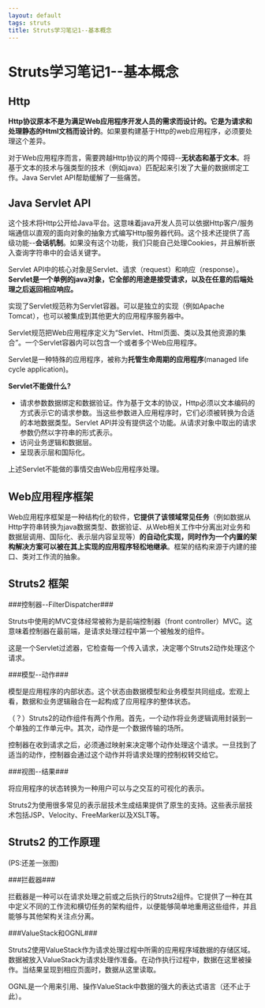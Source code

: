 ```yaml
---
layout: default
tags: struts
title: Struts学习笔记1--基本概念
---
```


# Struts学习笔记1--基本概念 #

## Http ##

**Http协议原本不是为满足Web应用程序开发人员的需求而设计的。它是为请求和处理静态的Html文档而设计的**。如果要构建基于Http的web应用程序，必须要处理这个差异。

对于Web应用程序而言，需要跨越Http协议的两个障碍--**无状态和基于文本**。将基于文本的技术与强类型的技术（例如java）匹配起来引发了大量的数据绑定工作。Java Servlet API帮助缓解了一些痛苦。

## Java Servlet API ##

这个技术将Http公开给Java平台。这意味着java开发人员可以依据Http客户/服务端通信以直观的面向对象的抽象方式编写Http服务器代码。这个技术还提供了高级功能--**会话机制**。如果没有这个功能，我们只能自己处理Cookies，并且解析嵌入查询字符串中的会话关键字。

Servlet API中的核心对象是Servlet、请求（request）和响应（response）。**Servlet是一个单例的java对象，它全部的用途是接受请求，以及在任意的后端处理之后返回相应响应。**

实现了Servlet规范称为Servlet容器。可以是独立的实现（例如Apache Tomcat），也可以被集成到其他更大的应用程序服务器中。

Servlet规范把Web应用程序定义为“Servlet、Html页面、类以及其他资源的集合”。一个Servlet容器内可以包含一个或者多个Web应用程序。

Servlet是一种特殊的应用程序，被称为**托管生命周期的应用程序**(managed life cycle application)。

**Servlet不能做什么?**

* 请求参数数据绑定和数据验证。作为基于文本的协议，Http必须以文本编码的方式表示它的请求参数。当这些参数进入应用程序时，它们必须被转换为合适的本地数据类型。Servlet API并没有提供这个功能。从请求对象中取出的请求参数仍然以字符串的形式表示。
* 访问业务逻辑和数据层。
* 呈现表示层和国际化。

上述Servlet不能做的事情交由Web应用程序处理。

## Web应用程序框架 ##

Web应用程序框架是一种结构化的软件，**它提供了该领域常见任务**（例如数据从Http字符串转换为java数据类型、数据验证、从Web相关工作中分离出对业务和数据层调用、国际化、表示层内容呈现等）**的自动化实现，同时作为一个内置的架构解决方案可以被在其上实现的应用程序轻松地继承**。框架的结构来源于内建的接口、类对工作流的抽象。

## Struts2 框架 ##

###控制器--FilterDispatcher###

Struts中使用的MVC变体经常被称为是前端控制器（front controller）MVC。这意味着控制器在最前端，是请求处理过程中第一个被触发的组件。

这是一个Servlet过滤器，它检查每一个传入请求，决定哪个Struts2动作处理这个请求。

###模型--动作### 

模型是应用程序的内部状态。这个状态由数据模型和业务模型共同组成。宏观上看，数据和业务逻辑融合在一起构成了应用程序的整体状态。

（？）Struts2的动作组件有两个作用。首先，一个动作将业务逻辑调用封装到一个单独的工作单元中。其次，动作是一个数据传输的场所。

控制器在收到请求之后，必须通过映射来决定哪个动作处理这个请求。一旦找到了适当的动作，控制器会通过这个动作并将请求处理的控制权转交给它。

###视图--结果### 

将应用程序的状态转换为一种用户可以与之交互的可视化的表示。

Struts2为使用很多常见的表示层技术生成结果提供了原生的支持。这些表示层技术包括JSP、Velocity、FreeMarker以及XSLT等。

## Struts2 的工作原理 ##

(PS:还差一张图)

###拦截器### 
	
拦截器是一种可以在请求处理之前或之后执行的Struts2组件。它提供了一种在其中定义不同的工作流和横切任务的架构组件，以便能够简单地重用这些组件，并且能够与其他架构关注点分离。

###ValueStack和OGNL### 
	
Struts2使用ValueStack作为请求处理过程中所需的应用程序域数据的存储区域。数据被放入ValueStack为请求处理作准备。在动作执行过程中，数据在这里被操作。当结果呈现到相应页面时，数据从这里读取。

OGNL是一个用来引用、操作ValueStack中数据的强大的表达式语言（还不止于此）。
